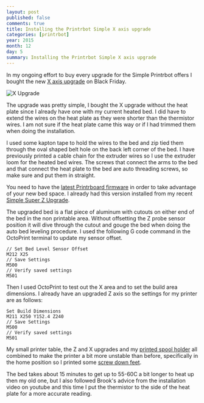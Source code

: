 ```yaml
---
layout: post
published: false
comments: true
title: Installing the Printrbot Simple X axis upgrade
categories: [printrbot]
year: 2015
month: 12
day: 5
summary: Installing the Printrbot Simple X axis upgrade
---
```

In my ongoing effort to buy every upgrade for the Simple Printrbot offers I bought the new [X axis upgrade](http://printrbot.com/shop/simple-x-axis-upgrade/) on Black Friday.

<img alt="X Upgrade" src="https://garthvh.com/assets/img/printrbot/x_upgrade_1.jpg" class="img-responsive img-rounded" />

The upgrade was pretty simple, I bought the X upgrade without the heat plate since I already have one with my current heated bed. I did have to extend the wires on the heat plate as they were shorter than the thermistor wires.  I am not sure if the heat plate came this way or if I had trimmed them when doing the installation.  

I used some kapton tape to hold the wires to the bed and zip tied them through the oval shaped belt hole on the back left corner of the bed.  I have previously printed a cable chain for the extruder wires so I use the extruder loom for the heated bed wires. The screws that connect the arms to the bed and that connect the heat plate to the bed are auto threading screws, so make sure and put them in straight.

You need to have the [latest Printrboard firmware](http://help.printrbot.com/c/Firmware) in order to take advantage of your new bed space.  I already had this version installed from my recent [Simple Super Z Upgrade](http://printrbot.com/shop/simple-super-z-upgrade/).

The upgraded bed is a flat piece of aluminum with cutouts on either end of the bed in the non printable area.  Without offsetting the Z probe sensor position it will dive through the cutout and gouge the bed when doing the auto bed leveling procedure. I used the following G code command in the OctoPrint terminal to update my sensor offset.

	// Set Bed Level Sensor Offset
	M212 X25
	// Save Settings
	M500
	// Verify saved settings
	M501

Then I used OctoPrint to test out the X area and to set the build area dimensions.  I already have an upgraded Z axis so the settings for my printer are as follows:

	Set Build Dimensions
	M211 X250 Y152.4 Z240
	// Save Settings
	M500
	// Verify saved settings
	M501

My small printer table, the Z and X upgrades and my [printed spool holder](https://www.youmagine.com/designs/printrbot-simple-filament-spool-holder) all combined to make the printer a bit more unstable than before, specifically in the home position so I printed some [screw down feet](http://www.thingiverse.com/thing:724909).

The bed takes about 15 minutes to get up to 55-60C a bit longer to heat up then my old one, but I also followed Brook's advice from the installation video on youtube and this time I put the thermistor to the side of the heat plate for a more accurate reading.
